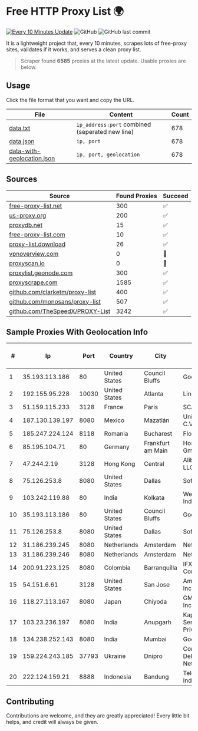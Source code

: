 
# Free HTTP Proxy List 🌍

[![Every 10 Minutes Update](https://github.com/mertguvencli/http-proxy-list/actions/workflows/main.yml/badge.svg?branch=main)](https://github.com/mertguvencli/http-proxy-list/actions/workflows/main.yml)
![GitHub](https://img.shields.io/github/license/mertguvencli/http-proxy-list)
![GitHub last commit](https://img.shields.io/github/last-commit/mertguvencli/http-proxy-list)

It is a lightweight project that, every 10 minutes, scrapes lots of free-proxy sites, validates if it works, and serves a clean proxy list.


> Scraper found **6585** proxies at the latest update. Usable proxies are below.

## Usage

Click the file format that you want and copy the URL.


|File|Content|Count|
|----|-------|-----|
|[data.txt](https://raw.githubusercontent.com/mertguvencli/http-proxy-list/main/proxy-list/data.txt)|`ip_address:port` combined (seperated new line)|678|
|[data.json](https://raw.githubusercontent.com/mertguvencli/http-proxy-list/main/proxy-list/data.json)|`ip, port`|678|
|[data-with-geolocation.json](https://raw.githubusercontent.com/mertguvencli/http-proxy-list/main/proxy-list/data-with-geolocation.json)|`ip, port, geolocation`|678|

## Sources

|Source|Found Proxies|Succeed|
|------|-------------|-------|
|[free-proxy-list.net](https://free-proxy-list.net)|300|✅|
|[us-proxy.org](https://www.us-proxy.org)|200|✅|
|[proxydb.net](http://proxydb.net)|15|✅|
|[free-proxy-list.com](https://free-proxy-list.com/?page=&port=&type%5B%5D=http&type%5B%5D=https&up_time=0&search=Search)|10|✅|
|[proxy-list.download](https://www.proxy-list.download/HTTP)|26|✅|
|[vpnoverview.com](https://vpnoverview.com/privacy/anonymous-browsing/free-proxy-servers)|0|🚫|
|[proxyscan.io](https://www.proxyscan.io)|0|🚫|
|[proxylist.geonode.com](https://proxylist.geonode.com/api/proxy-list?limit=300&page=1&sort_by=lastChecked&sort_type=desc&protocols=http,https)|300|✅|
|[proxyscrape.com](https://api.proxyscrape.com/v2/?request=displayproxies&protocol=http&timeout=10000&country=all&ssl=all&anonymity=all)|1585|✅|
|[github.com/clarketm/proxy-list](https://raw.githubusercontent.com/clarketm/proxy-list/master/proxy-list-raw.txt)|400|✅|
|[github.com/monosans/proxy-list](https://raw.githubusercontent.com/monosans/proxy-list/main/proxies/http.txt)|507|✅|
|[github.com/TheSpeedX/PROXY-List](https://raw.githubusercontent.com/TheSpeedX/PROXY-List/master/http.txt)|3242|✅|


## Sample Proxies With Geolocation Info

|#|Ip|Port|Country|City|Internet Service Provider|
|-|--|----|-------|----|-------------------------|
|1|35.193.113.186|80|United States|Council Bluffs|Google LLC|
|2|192.155.95.228|10030|United States|Atlanta|Linode, LLC|
|3|51.159.115.233|3128|France|Paris|SCALEWAY|
|4|187.130.139.197|8080|Mexico|Mazatlán|Uninet S.A. de C.V.|
|5|185.247.224.124|8118|Romania|Bucharest|Flokinet Ltd|
|6|85.195.104.71|80|Germany|Frankfurt am Main|Host Europe GmbH|
|7|47.244.2.19|3128|Hong Kong|Central|Alibaba.com LLC|
|8|75.126.253.8|8080|United States|Dallas|SoftLayer|
|9|103.242.119.88|80|India|Kolkata|Web Werks India Pvt. Ltd.|
|10|35.193.113.186|80|United States|Council Bluffs|Google LLC|
|11|75.126.253.8|8080|United States|Dallas|SoftLayer|
|12|31.186.239.245|8080|Netherlands|Amsterdam|NetSkope Inc|
|13|31.186.239.246|8080|Netherlands|Amsterdam|NetSkope Inc|
|14|200.91.223.125|8080|Colombia|Barranquilla|IFX Corporation|
|15|54.151.6.61|3128|United States|San Jose|Amazon.com, Inc.|
|16|118.27.113.167|8080|Japan|Chiyoda|GMO Internet, Inc.|
|17|103.23.236.197|8080|India|Anupgarh|Kappa Internet Services Private Limited|
|18|134.238.252.143|8080|India|Mumbai|Google LLC|
|19|159.224.243.185|37793|Ukraine|Dnipro|Content Delivery Network LTD|
|20|222.124.159.21|8888|Indonesia|Bandung|Telekomunikasi Indonesia|



## Contributing

Contributions are welcome, and they are greatly appreciated! Every
little bit helps, and credit will always be given.

